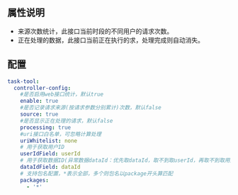 ## 属性说明
* 来源次数统计，此接口当前时段的不同用户的请求次数。
* 正在处理的数据，此接口当前正在执行的求，处理完成则自动消失。
## 配置
```yml
task-tool:
  controller-config:
    #是否启用web接口统计，默认true
    enable: true
    #是否记录请求来源(按请求参数分别累计)次数，默认false
    source: true
    #是否显示正在处理的请求，默认false
    processing: true
    #uri接口白名单，可忽略计算处理
    uriWhitelist: none
    # 用于获取用户ID
    userIdField: userId
    # 用于获取数据ID(异常数据dataId：优先取dataId，取不到取userId，再取不到取用户IP)
    dataIdField: dataId
    # 支持包名配置，*表示全部，多个则包名以package开头算匹配
    packages:
      - '*'
```